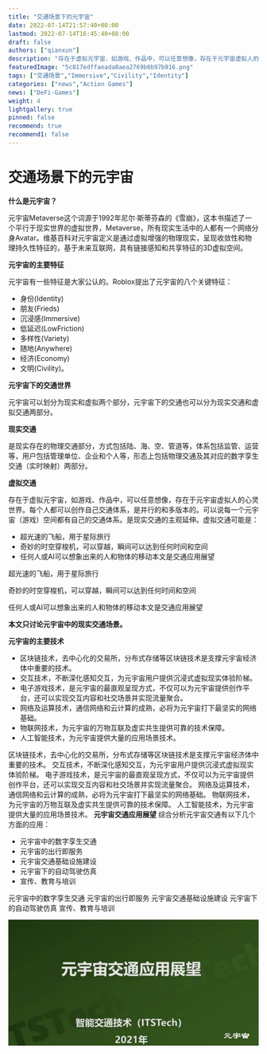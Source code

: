 ```yaml
---
title: "交通场景下的元宇宙"
date: 2022-07-14T21:57:40+08:00
lastmod: 2022-07-14T16:45:40+08:00
draft: false
authors: ["qianxun"]
description: "存在于虚拟元宇宙，如游戏、作品中，可以任意想像，存在于元宇宙虚拟人的心灵世界。每个人都可以创作自己交通体系，是并行的和多版本的。可以说每一个元宇宙（游戏）空间都有自己的交通体系。是现实交通的主观延伸。"
featuredImage: "5c817edffaeada8aea2769b0b97b916.png"
tags: ["交通场景","Immersive","Civility","Identity"]
categories: ["news","Action Games"]
news: ["DeFi-Games"]
weight: 4
lightgallery: true
pinned: false
recommend: true
recommend1: false
---
```


# 交通场景下的元宇宙



**什么是元宇宙？**

元宇宙Metaverse这个词源于1992年尼尔·斯蒂芬森的《雪崩》，这本书描述了一个平行于现实世界的虚拟世界，Metaverse，所有现实生活中的人都有一个网络分身Avatar。维基百科对元宇宙定义是通过虚拟增强的物理现实，呈现收敛性和物理持久性特征的，基于未来互联网，具有链接感知和共享特征的3D虚拟空间。

**元宇宙的主要特征**

元宇宙有一些特征是大家公认的。Roblox提出了元宇宙的八个关键特征：

- 身份(Identity)
- 朋友(Frieds)
- 沉浸感(Immersive)
- 低延迟(LowFriction)
- 多样性(Variety)
- 随地(Anywhere)
- 经济(Economy)
- 文明(Civility)。

**元宇宙下的交通世界**

元宇宙可以划分为现实和虚拟两个部分，元宇宙下的交通也可以分为现实交通和虚拟交通两部分。

**现实交通**

是现实存在的物理交通部分，方式包括陆、海、空、管道等，体系包括监管、运营等，用户包括管理单位、企业和个人等，形态上包括物理交通及其对应的数字孪生交通（实时映射）两部分。

**虚拟交通**

存在于虚拟元宇宙，如游戏、作品中，可以任意想像，存在于元宇宙虚拟人的心灵世界。每个人都可以创作自己交通体系，是并行的和多版本的。可以说每一个元宇宙（游戏）空间都有自己的交通体系。是现实交通的主观延伸。虚拟交通可能是：

- 超光速的飞船，用于星际旅行
- 奇妙的时空穿梭机，可以穿越，瞬间可以达到任何时间和空间
- 任何人或AI可以想象出来的人和物体的移动本文是交通应用展望

超光速的飞船，用于星际旅行

奇妙的时空穿梭机，可以穿越，瞬间可以达到任何时间和空间

任何人或AI可以想象出来的人和物体的移动本文是交通应用展望

**本文只讨论元宇宙中的现实交通场景。**

**元宇宙的主要技术**

- 区块链技术，去中心化的交易所，分布式存储等区块链技术是支撑元宇宙经济体中重要的技术。
- 交互技术，不断深化感知交互，为元宇宙用户提供沉浸式虚拟现实体验阶梯。
- 电子游戏技术，是元宇宙的最直观呈现方式，不仅可以为元宇宙提供创作平台，还可以实现交互内容和社交场景并实现流量聚合。
- 网络及运算技术，通信网络和云计算的成熟，必将为元宇宙打下最坚实的网络基础。
- 物联网技术，为元宇宙的万物互联及虚实共生提供可靠的技术保障。
- 人工智能技术，为元宇宙提供大量的应用场景技术。

区块链技术，去中心化的交易所，分布式存储等区块链技术是支撑元宇宙经济体中重要的技术。
交互技术，不断深化感知交互，为元宇宙用户提供沉浸式虚拟现实体验阶梯。
电子游戏技术，是元宇宙的最直观呈现方式，不仅可以为元宇宙提供创作平台，还可以实现交互内容和社交场景并实现流量聚合。
网络及运算技术，通信网络和云计算的成熟，必将为元宇宙打下最坚实的网络基础。
物联网技术，为元宇宙的万物互联及虚实共生提供可靠的技术保障。
人工智能技术，为元宇宙提供大量的应用场景技术。
**元宇宙交通应用展望**
综合分析元宇宙交通有以下几个方面的应用：

- 元宇宙中的数字孪生交通
- 元宇宙的出行即服务
- 元宇宙交通基础设施建设
- 元宇宙下的自动驾驶仿真
- 宣传、教育与培训

元宇宙中的数字孪生交通
元宇宙的出行即服务
元宇宙交通基础设施建设
元宇宙下的自动驾驶仿真
宣传、教育与培训

![](5c817edffaeada8aea2769b0b97b916.png)